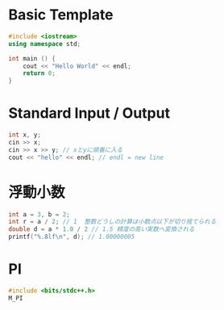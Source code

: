 # Basic Template
```c++
#include <iostream>
using namespace std;

int main () {
    cout << "Hello World" << endl;
    return 0;
}
```

# Standard Input / Output
```c++
int x, y;
cin >> x;
cin >> x >> y; // xとyに順番に入る
cout << "hello" << endl; // endl = new line
```

# 浮動小数
```c++
int a = 3, b = 2;
int r = a / 2; // 1  整数どうしの計算は小数点以下が切り捨てられる
double d = a * 1.0 / 2 // 1.5 精度の高い実数へ変換される 
printf("%.8lf\n", d); // 1.00000005
```

# PI
```c++
#include <bits/stdc++.h>
M_PI
```
